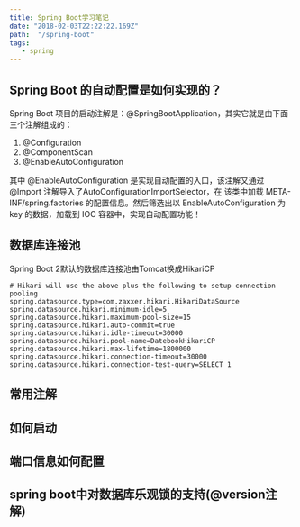```yaml
---
title: Spring Boot学习笔记
date: "2018-02-03T22:22:22.169Z"
path:  "/spring-boot"
tags:
   - spring
---
```


## Spring Boot 的自动配置是如何实现的？
Spring Boot 项目的启动注解是：@SpringBootApplication，其实它就是由下面三个注解组成的：

1. @Configuration
2. @ComponentScan
3. @EnableAutoConfiguration

其中 @EnableAutoConfiguration 是实现自动配置的入口，该注解又通过 @Import 注解导入了AutoConfigurationImportSelector，在
该类中加载 META-INF/spring.factories 的配置信息。然后筛选出以 EnableAutoConfiguration 为 key 的数据，加载到 IOC 容器中，实现自动配置功能！

## 数据库连接池
Spring Boot 2默认的数据库连接池由Tomcat换成HikariCP
```properties
# Hikari will use the above plus the following to setup connection pooling
spring.datasource.type=com.zaxxer.hikari.HikariDataSource
spring.datasource.hikari.minimum-idle=5
spring.datasource.hikari.maximum-pool-size=15
spring.datasource.hikari.auto-commit=true
spring.datasource.hikari.idle-timeout=30000
spring.datasource.hikari.pool-name=DatebookHikariCP
spring.datasource.hikari.max-lifetime=1800000
spring.datasource.hikari.connection-timeout=30000
spring.datasource.hikari.connection-test-query=SELECT 1
```

## 常用注解

## 如何启动

## 端口信息如何配置

## spring boot中对数据库乐观锁的支持(@version注解)